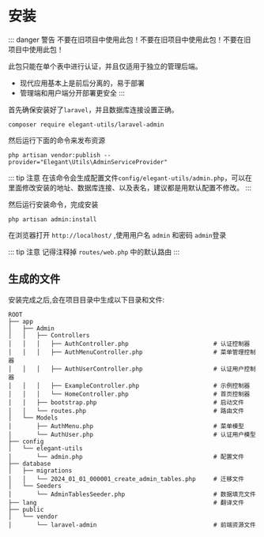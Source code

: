 # 安装

::: danger 警告
不要在旧项目中使用此包！不要在旧项目中使用此包！不要在旧项目中使用此包！

此包只能在单个表中进行认证，并且仅适用于独立的管理后端。

- 现代应用基本上是前后分离的，易于部署
- 管理端和用户端分开部署更安全
:::

首先确保安装好了`laravel`，并且数据库连接设置正确。

```shell
composer require elegant-utils/laravel-admin
```

然后运行下面的命令来发布资源
```shell
php artisan vendor:publish --provider="Elegant\Utils\AdminServiceProvider"
```

::: tip 注意
在该命令会生成配置文件`config/elegant-utils/admin.php`，可以在里面修改安装的地址、数据库连接、以及表名，建议都是用默认配置不修改。
:::

然后运行安装命令，完成安装
```shell
php artisan admin:install
```

在浏览器打开 `http://localhost/` ,使用用户名 `admin` 和密码 `admin`登录

::: tip 注意
记得注释掉 `routes/web.php` 中的默认路由
:::

## 生成的文件

安装完成之后,会在项目目录中生成以下目录和文件:

```shell
ROOT
├── app
│   ├── Admin
│   │   ├── Controllers
│   │   │   ├── AuthController.php                        # 认证控制器
│   │   │   ├── AuthMenuController.php                    # 菜单管理控制器
│   │   │   ├── AuthUserController.php                    # 认证用户控制器
│   │   │   ├── ExampleController.php                     # 示例控制器
│   │   │   └── HomeController.php                        # 首页控制器
│   │   ├── bootstrap.php                                 # 启动文件
│   │   └── routes.php                                    # 路由文件
│   └── Models
│       ├── AuthMenu.php                                  # 菜单模型
│       └── AuthUser.php                                  # 认证用户模型
├── config
│   └── elegant-utils
│       └── admin.php                                     # 配置文件
├── database
│   ├── migrations
│   │   └── 2024_01_01_000001_create_admin_tables.php     # 迁移文件
│   └── Seeders
│       └── AdminTablesSeeder.php                         # 数据填充文件
├── lang                                                  # 翻译文件
├── public
│   └── vendor
│       └── laravel-admin                                 # 前端资源文件
```
